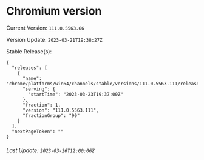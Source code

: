 # Chromium version

Current Version: `111.0.5563.66`

Version Update: `2023-03-21T19:38:27Z`

Stable Release(s):
```
{
  "releases": [
    {
      "name": "chrome/platforms/win64/channels/stable/versions/111.0.5563.111/releases/1679600220",
      "serving": {
        "startTime": "2023-03-23T19:37:00Z"
      },
      "fraction": 1,
      "version": "111.0.5563.111",
      "fractionGroup": "90"
    }
  ],
  "nextPageToken": ""
}
```

###### Last Update: `2023-03-26T12:00:06Z`
        